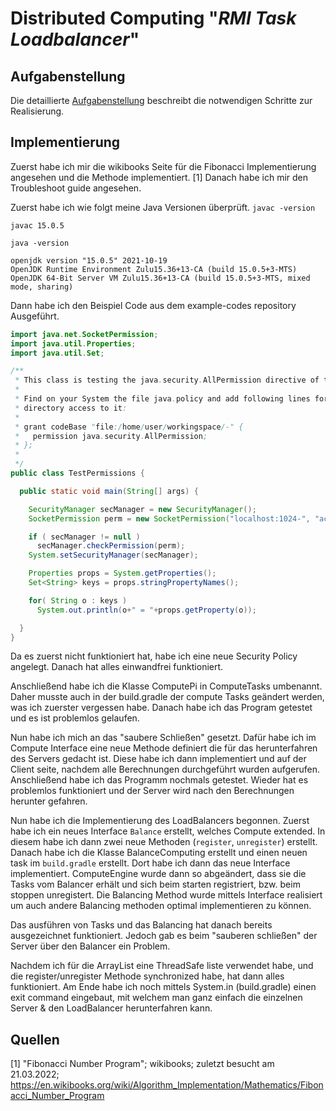 # Distributed Computing "*RMI Task Loadbalancer*" 

## Aufgabenstellung
Die detaillierte [Aufgabenstellung](TASK.md) beschreibt die notwendigen Schritte zur Realisierung.

## Implementierung
Zuerst habe ich mir die wikibooks Seite für die Fibonacci Implementierung angesehen und die Methode implementiert. [1]
Danach habe ich mir den Troubleshoot guide angesehen.

Zuerst habe ich wie folgt meine Java Versionen überprüft.
`javac -version`
```shell
javac 15.0.5
```
`java -version`
```shell
openjdk version "15.0.5" 2021-10-19
OpenJDK Runtime Environment Zulu15.36+13-CA (build 15.0.5+3-MTS)
OpenJDK 64-Bit Server VM Zulu15.36+13-CA (build 15.0.5+3-MTS, mixed mode, sharing)
```

Dann habe ich den Beispiel Code aus dem example-codes repository Ausgeführt.
```java
import java.net.SocketPermission;
import java.util.Properties;
import java.util.Set;

/**
 * This class is testing the java.security.AllPermission directive of the java.policy file
 *
 * Find on your System the file java.policy and add following lines for recursively
 * directory access to it:
 * 
 * grant codeBase "file:/home/user/workingspace/-" {
 *   permission java.security.AllPermission;
 * };
 *
 */
public class TestPermissions {

  public static void main(String[] args) {

    SecurityManager secManager = new SecurityManager();
    SocketPermission perm = new SocketPermission("localhost:1024-", "accept,connect,listen");

    if ( secManager != null )
      secManager.checkPermission(perm);
    System.setSecurityManager(secManager);

    Properties props = System.getProperties();
    Set<String> keys = props.stringPropertyNames();

    for( String o : keys )
      System.out.println(o+" = "+props.getProperty(o));

  }
}
```
Da es zuerst nicht funktioniert hat, habe ich eine neue Security Policy angelegt. Danach hat alles einwandfrei funktioniert.

Anschließend habe ich die Klasse ComputePi in ComputeTasks umbenannt. Daher musste auch in der build.gradle der compute Tasks geändert werden, was ich zuerster vergessen habe. 
Danach habe ich das Program getestet und es ist problemlos gelaufen.

Nun habe ich mich an das "saubere Schließen" gesetzt.
Dafür habe ich im Compute Interface eine neue Methode definiert die für das herunterfahren des Servers gedacht ist. Diese habe ich dann implementiert und auf der Client seite, nachdem alle Berechnungen durchgeführt wurden aufgerufen. Anschließend habe ich das Programm nochmals getestet. Wieder hat es problemlos funktioniert und der Server wird nach den Berechnungen herunter gefahren.

Nun habe ich die Implementierung des LoadBalancers begonnen. Zuerst habe ich ein neues Interface `Balance` erstellt, welches Compute extended. In diesem habe ich dann zwei neue Methoden (`register`, `unregister`) erstellt.
Danach habe ich die Klasse BalanceComputing erstellt und einen neuen task im `build.gradle` erstellt. Dort habe ich dann das neue Interface implementiert. 
ComputeEngine wurde dann so abgeändert, dass sie die Tasks vom Balancer erhält und sich beim starten registriert, bzw. beim stoppen unregistert. 
Die Balancing Method wurde mittels Interface realisiert um auch andere Balancing methoden optimal implementieren zu können.

Das ausführen von Tasks und das Balancing hat danach bereits ausgezeichnet funktioniert. Jedoch gab es beim "sauberen schließen" der Server über den Balancer ein Problem.

Nachdem ich für die ArrayList eine ThreadSafe liste verwendet habe, und die register/unregister Methode synchronized habe, hat dann alles funktioniert. Am Ende habe ich noch mittels System.in (build.gradle) einen exit command eingebaut, mit welchem man ganz einfach die einzelnen Server & den LoadBalancer herunterfahren kann.

## Quellen
[1] "Fibonacci Number Program"; wikibooks; zuletzt besucht am 21.03.2022; https://en.wikibooks.org/wiki/Algorithm_Implementation/Mathematics/Fibonacci_Number_Program
